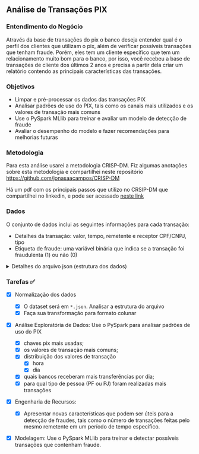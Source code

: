 


## Análise de Transações PIX

### Entendimento do Negócio

Através da base de transações do pix o banco deseja entender qual é o perfil dos clientes que utilizam o pix, além de verificar possíveis transações que tenham fraude. Porém, eles tem um cliente específico que tem um relacionamento muito bom para o banco, por isso, você recebeu a base de transações de cliente dos últimos 2 anos e precisa a partir dela criar um relatório contendo as principais características das transações. 

### Objetivos

- Limpar e pré-processar os dados das transações PIX
- Analisar padrões de uso do PIX, tais como os canais mais utilizados e os valores de transação mais comuns
- Use o PySpark MLlib para treinar e avaliar um modelo de detecção de fraude
- Avaliar o desempenho do modelo e fazer recomendações para melhorias futuras

### Metodologia

Para esta análise usarei a metodologia CRISP-DM. Fiz algumas anotações sobre esta metodologia e compartilhei neste repositório https://github.com/jonasaacampos/CRISP-DM

Há um pdf com os principais passos que utilizo no CRSIP-DM que compartilhei no linkedin, e pode ser acessado [neste link](https://www.linkedin.com/posts/jonasaacampos_crisp-dm-guia-para-consulta-r%C3%A1pida-activity-7186406004991877120-4Uun?utm_source=share&utm_medium=member_desktop)


### Dados

O conjunto de dados inclui as seguintes informações para cada transação:
- Detalhes da transação: valor, tempo, remetente e receptor CPF/CNPJ, tipo
- Etiqueta de fraude: uma variável binária que indica se a transação foi fraudulenta (1) ou não (0)

<details>
<summary>Detalhes do arquivo json (estrutura dos dados)</summary>

#### amostra do arquivo

```json
 {
        "id_transacao": 100998,
        "valor": 4339.33,
        "remetente": {
            "nome": "Jonathan Gonsalves",
            "banco": "BTG",
            "tipo": "PF"
        },
        "destinatario": {
            "nome": "Alana Castro",
            "banco": "Caixa",
            "tipo": "PJ"
        },
        "chave_pix": "cpf",
        "categoria": "transferencia",
        "transaction_date": "2022-09-25 09:50:35",
        "fraude": 0
    }

```

```json
{
  "id_transacao": inteiro,
  "valor": texto,
  "remetente": {
      "nome": texto,
      "banco": texto,
      "tipo": texto
  }, 
  "destinatario": {
      "nome": texto, 
      "banco":texto,
      "tipo": texto
  },        
  "categoria": texto,
  "transaction_date":texto,
  "chave_pix":texto,
  "fraude":inteiro,
}
```

</details>

### Tarefas ✅

- [x] Normalização dos dados
  - [x] O dataset será em  `*.json`. Analisar a estrutura do arquivo
  - [x] Faça sua transformação para formato colunar
- [x] Análise Exploratória de Dados: Use o PySpark para analisar padrões de uso do PIX
  - [x] chaves pix mais usadas;
  - [x] os valores de transação mais comuns;
  - [x] distribuição dos valores de transação
    - [x] hora
    - [x] dia
  - [x] quais bancos receberam mais transferências por dia;
  - [x] para qual tipo de pessoa (PF ou PJ) foram realizadas mais transações
- [x] Engenharia de Recursos: 
  - [x] Apresentar novas características que podem ser úteis para a detecção de fraudes, tais como o número de transações feitas pelo mesmo remetente em um período de tempo específico.
- [x] Modelagem: Use o PySpark MLlib para treinar e detectar possíveis transações que contenham fraude.


